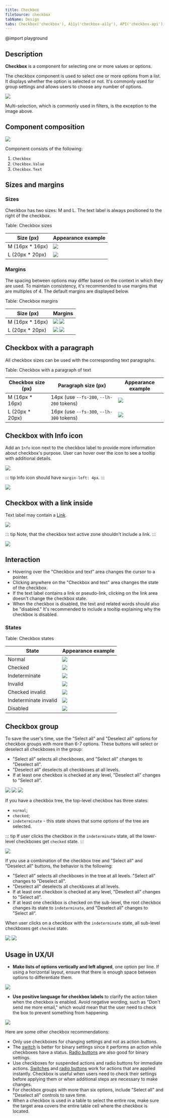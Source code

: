 ```yaml
---
title: Checkbox
fileSource: checkbox
tabName: Design
tabs: Checkbox('checkbox'), A11y('checkbox-a11y'), API('checkbox-api'), Example('checkbox-code'), Changelog('checkbox-changelog')
---
```


@import playground

## Description

**Checkbox** is a component for selecting one or more values or options.

The checkbox component is used to select one or more options from a list. It displays whether the option is selected or not. It's commonly used for group settings and allows users to choose any number of options.

![](static/check-or-toggle.png)

Multi-selection, which is commonly used in filters, is the exception to the image above.

## Component composition

![](static/checkbox-composition.png)

Component consists of the following:

1. `Checkbox`
2. `Checkbox.Value`
3. `Checkbox.Text`

## Sizes and margins

### Sizes

Checkbox has two sizes: M and L. The text label is always positioned to the right of the checkbox.

Table: Checkbox sizes

| Size (px)        | Appearance example      |
| ---------------- | ----------------------- |
| M (16px * 16px) | ![](static/size-m.png)   |
| L (20px * 20px) | ![](static/size-l.png)   |

### Margins

The spacing between options may differ based on the context in which they are used. To maintain consistency, it's recommended to use margins that are multiples of 4. The default margins are displayed below.

Table: Checkbox margins

| Size (px)        | Margins                                         |
| ---------------- | ----------------------------------------------- |
| M (16px * 16px) | ![](static/margins-m.png) ![](static/vert-m.png) |
| L (20px * 20px) | ![](static/margins-l.png) ![](static/vert-l.png) |

## Checkbox with a paragraph

All checkbox sizes can be used with the corresponding text paragraphs.

Table: Checkbox with a paragraph of text

| Checkbox size (px) | Paragraph size (px)    | Appearance example                           |
| ------------------ | ---------------------- | -------------------------------------------- |
| M (16px * 16px)   | 14px (use `--fs-200`, `--lh-200` tokens) | ![](static/paragraph-m.png) |
| L (20px * 20px)   | 16px (use `--fs-300`, `--lh-300` tokens) | ![](static/paragraph-l.png) |

## Checkbox with Info icon

Add an `Info` icon next to the checkbox label to provide more information about checkbox's purpose. User can hover over the icon to see a tooltip with additional details.

![](static/info-icon.png)

::: tip
Info icon should have `margin-left: 4px`.
:::

![](static/info-icon-margin.png)

## Checkbox with a link inside

Text label may contain a [Link](/components/link).

![](static/link.png)

::: tip
Note, that the checkbox text active zone shouldn't include a link.
:::

![](static/link-hover-zone.png)

## Interaction

- Hovering over the "Checkbox and text" area changes the cursor to a pointer.
- Clicking anywhere on the "Checkbox and text" area changes the state of the checkbox.
- If the text label contains a link or pseudo-link, clicking on the link area doesn't change the checkbox state.
- When the checkbox is disabled, the text and related words should also be "disabled." It's recommended to include a tooltip explaining why the checkbox is disabled.

### States

Table: Checkbox states

| State                 | Appearance example                            |
| --------------------- | --------------------------------------------- |
| Normal                | ![](static/state-unchecked.png)               |
| Checked               | ![](static/state-checked.png)                 |
| Indeterminate         | ![](static/state-indetermenate.png)           |
| Invalid               | ![](static/state-invalid.png)                 |
| Checked invalid       | ![](static/state-checked-invalid.png)         |
| Indeterminate invalid | ![](static/state-indetermenate-invalid.png)   |
| Disabled              | ![](static/state-disabled.png)                |

## Checkbox group

To save the user's time, use the "Select all" and "Deselect all" options for checkbox groups with more than 6-7 options. These buttons will select or deselect all checkboxes in the group:

- "Select all" selects all checkboxes, and "Select all" changes to "Deselect all".
- "Deselect all" deselects all checkboxes at all levels.
- If at least one checkbox is checked at any level, "Deselect all" changes to "Select all".

![](static/group-1.png) ![](static/group-2.png) ![](static/group-3.png)

If you have a checkbox tree, the top-level checkbox has three states:

- `normal`;
- `checked`;
- `indeterminate` - this state shows that some options of the tree are selected.

::: tip
If user clicks the checkbox in the `indeterminate` state, all the lower-level checkboxes get `checked` state.
:::

![](static/tree.png)

If you use a combination of the checkbox tree and "Select all" and "Deselect all" buttons, the behavior is the following:

- "Select all" selects all checkboxes in the tree at all levels. "Select all" changes to "Deselect all".
- "Deselect all" deselects all checkboxes at all levels.
- If at least one checkbox is checked at any level, "Deselect all" changes to "Select all".
- If at least one checkbox is checked on the sub-level, the root checkbox changes its state to `indeterminate`, and "Deselect all" changes to "Select all".

When user clicks on a checkbox with the `indeterminate` state, all sub-level checkboxes get `checked` state.

![](static/select-all.png) ![](static/deselect-all.png)

## Usage in UX/UI

- **Make lists of options vertically and left aligned**, one option per line. If using a horizontal layout, ensure that there is enough space between options to differentiate them.

![](static/checkboxes_yes_no.png)

- **Use positive language for checkbox labels** to clarify the action taken when the checkbox is enabled. Avoid negative wording, such as "Don't send me more email," which would mean that the user need to check the box to prevent something from happening.

![](static/checkboxelabel_yes_no.png)

Here are some other checkbox recommendations:

- Only use checkboxes for changing settings and not as action buttons.
- The [switch](/components/switch/) is better for binary settings since it performs an action while checkboxes have a status. [Radio buttons](/components/radio/) are also good for binary settings.
- Use checkboxes for suspended actions and radio buttons for immediate actions. [Switches](/components/switch/) and [radio buttons](/components/radio/) work for actions that are applied instantly. Checkbox is useful when users need to check their settings before applying them or when additional steps are necessary to make changes.
- For checkbox groups with more than six options, include "Select all" and "Deselect all" controls to save time.
- When a checkbox is used in a table to select the entire row, make sure the target area covers the entire table cell where the checkbox is located.

